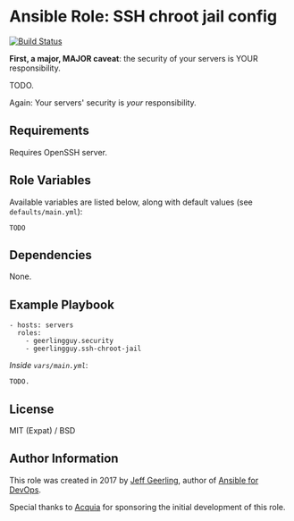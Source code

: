 # Ansible Role: SSH chroot jail config

[![Build Status](https://travis-ci.org/geerlingguy/ansible-role-security.svg?branch=master)](https://travis-ci.org/geerlingguy/ansible-role-ssh-chroot-jail)

**First, a major, MAJOR caveat**: the security of your servers is YOUR responsibility.

TODO.

Again: Your servers' security is *your* responsibility.

## Requirements

Requires OpenSSH server.

## Role Variables

Available variables are listed below, along with default values (see `defaults/main.yml`):

    TODO

## Dependencies

None.

## Example Playbook

    - hosts: servers
      roles:
        - geerlingguy.security
        - geerlingguy.ssh-chroot-jail

*Inside `vars/main.yml`*:

    TODO.

## License

MIT (Expat) / BSD

## Author Information

This role was created in 2017 by [Jeff Geerling](https://www.jeffgeerling.com/), author of [Ansible for DevOps](https://www.ansiblefordevops.com/).

Special thanks to [Acquia](https://www.acquia.com) for sponsoring the initial development of this role.
